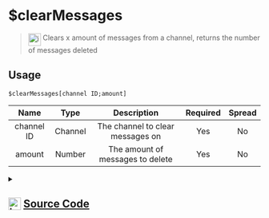 # $clearMessages
> <img align="top" src="https://upload.wikimedia.org/wikipedia/commons/thumb/e/e4/Infobox_info_icon.svg/160px-Infobox_info_icon.svg.png?20150409153300" alt="image" width="25" height="auto"> Clears x amount of messages from a channel, returns the number of messages deleted
## Usage
```
$clearMessages[channel ID;amount]
```
| Name | Type | Description | Required | Spread
| :---: | :---: | :---: | :---: | :---: |
channel ID | Channel | The channel to clear messages on | Yes | No
amount | Number | The amount of messages to delete | Yes | No
<details>
<summary>
    
## <img align="top" src="https://cdn4.iconfinder.com/data/icons/iconsimple-logotypes/512/github-512.png" alt="image" width="25" height="auto">  [Source Code](https://github.com/tryforge/ForgeScript-V2/blob/main/src/native/clearMessages.ts)
    
</summary>
    
```ts
import { BaseChannel, TextChannel } from "discord.js"
import { ArgType, NativeFunction, Return } from "../structures"
import splitNumber from "../functions/splitNumber"
import noop from "../functions/noop"

export default new NativeFunction({
    name: "$clearMessages",
    version: "1.0.0",
    description: "Clears x amount of messages from a channel, returns the number of messages deleted",
    unwrap: true,
    brackets: true,
    args: [
        {
            name: "channel ID",
            description: "The channel to clear messages on",
            required: true,
            rest: false,
            type: ArgType.Channel,
            check: (x: BaseChannel) => "messages" in x,
        },
        {
            name: "amount",
            description: "The amount of messages to delete",
            rest: false,
            required: true,
            type: ArgType.Number,
        },
    ],
    async execute(_, [channel, amount]) {
        let count = 0

        for (const n of splitNumber(amount, 100)) {
            const col = await (channel as TextChannel).bulkDelete(n, true).catch(noop)
            if (!col || !col.size) break
            count += col.size
        }

        return Return.success(count)
    },
})

```
    
</details>